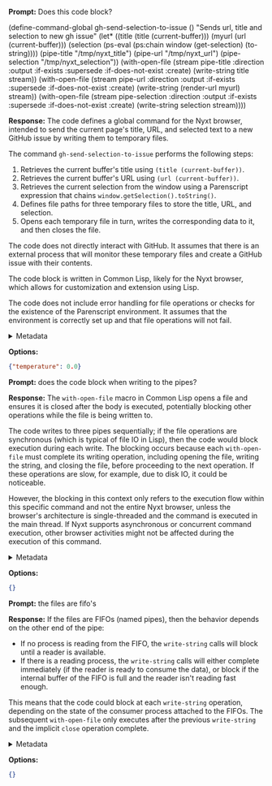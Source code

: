 **Prompt:**
Does this code block?

(define-command-global gh-send-selection-to-issue ()
    "Sends url, title and selection to new gh issue"
  (let* ((title (title (current-buffer)))
         (myurl (url (current-buffer)))
         (selection (ps-eval (ps:chain window (get-selection) (to-string))))
         (pipe-title "/tmp/nyxt_title")
         (pipe-url "/tmp/nyxt_url")
         (pipe-selection "/tmp/nyxt_selection"))
    (with-open-file (stream pipe-title
                           :direction :output
                           :if-exists :supersede
                           :if-does-not-exist :create)
      (write-string title stream))
    (with-open-file (stream pipe-url
                           :direction :output
                           :if-exists :supersede
                           :if-does-not-exist :create)
      (write-string (render-url myurl) stream))
    (with-open-file (stream pipe-selection
                           :direction :output
                           :if-exists :supersede
                           :if-does-not-exist :create)
      (write-string selection stream))))

**Response:**
The code defines a global command for the Nyxt browser, intended to send the current page's title, URL, and selected text to a new GitHub issue by writing them to temporary files.

The command `gh-send-selection-to-issue` performs the following steps:

1. Retrieves the current buffer's title using `(title (current-buffer))`.
2. Retrieves the current buffer's URL using `(url (current-buffer))`.
3. Retrieves the current selection from the window using a Parenscript expression that chains `window.getSelection().toString()`.
4. Defines file paths for three temporary files to store the title, URL, and selection.
5. Opens each temporary file in turn, writes the corresponding data to it, and then closes the file.

The code does not directly interact with GitHub. It assumes that there is an external process that will monitor these temporary files and create a GitHub issue with their contents.

The code block is written in Common Lisp, likely for the Nyxt browser, which allows for customization and extension using Lisp.

The code does not include error handling for file operations or checks for the existence of the Parenscript environment. It assumes that the environment is correctly set up and that file operations will not fail.

<details><summary>Metadata</summary>

- Duration: 15908 ms
- Datetime: 2024-01-09T13:40:26.624026
- Model: gpt-4-1106-preview

</details>

**Options:**
```json
{"temperature": 0.0}
```

**Prompt:**
does the code block when writing to the pipes?

**Response:**
The `with-open-file` macro in Common Lisp opens a file and ensures it is closed after the body is executed, potentially blocking other operations while the file is being written to.

The code writes to three pipes sequentially; if the file operations are synchronous (which is typical of file IO in Lisp), then the code would block execution during each write. The blocking occurs because each `with-open-file` must complete its writing operation, including opening the file, writing the string, and closing the file, before proceeding to the next operation. If these operations are slow, for example, due to disk IO, it could be noticeable.

However, the blocking in this context only refers to the execution flow within this specific command and not the entire Nyxt browser, unless the browser's architecture is single-threaded and the command is executed in the main thread. If Nyxt supports asynchronous or concurrent command execution, other browser activities might not be affected during the execution of this command.

<details><summary>Metadata</summary>

- Duration: 14502 ms
- Datetime: 2024-01-09T13:41:23.870158
- Model: gpt-4-1106-preview

</details>

**Options:**
```json
{}
```

**Prompt:**
the files are fifo's 

**Response:**
If the files are FIFOs (named pipes), then the behavior depends on the other end of the pipe:

- If no process is reading from the FIFO, the `write-string` calls will block until a reader is available.
- If there is a reading process, the `write-string` calls will either complete immediately (if the reader is ready to consume the data), or block if the internal buffer of the FIFO is full and the reader isn't reading fast enough.

This means that the code could block at each `write-string` operation, depending on the state of the consumer process attached to the FIFOs. The subsequent `with-open-file` only executes after the previous `write-string` and the implicit `close` operation complete.

<details><summary>Metadata</summary>

- Duration: 11349 ms
- Datetime: 2024-01-09T13:42:24.016602
- Model: gpt-4-1106-preview

</details>

**Options:**
```json
{}
```

